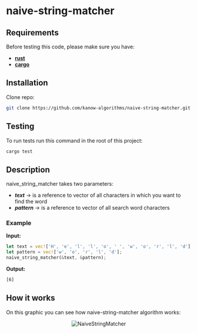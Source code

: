 # naive-string-matcher

## Requirements

Before testing this code, please make sure you have:

- **[rust](https://www.rust-lang.org/)**
- **[cargo](https://crates.io/)**

## Installation

Clone repo:
```bash
git clone https://github.com/kanow-algorithms/naive-string-matcher.git
```

## Testing

To run tests run this command in the root of this project:
```bash
cargo test
```

## Description

naive_string_matcher takes two parameters:

- _**text**_ → is a reference to vector of all characters in which you want to find the word
- _**pattern**_ → is a reference to vector of all search word characters

### Example

**Input:**

```rust
let text = vec!['H', 'e', 'l', 'l', 'o', ' ', 'w', 'o', 'r', 'l', 'd'];
let pattern = vec!['w', 'o', 'r', 'l', 'd'];
naive_string_matcher(&text, &pattern);
```

**Output:**

```bash
[6]
```

## How it works

On this graphic you can see how naive-string-matcher algorithm works:

<p align="center">
  <img src="https://i.stack.imgur.com/KCy6H.jpg" alt="NaiveStringMatcher"/>
</p>
